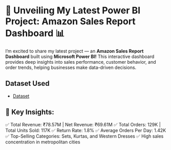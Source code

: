 # 🚀 Unveiling My Latest Power BI Project: Amazon Sales Report Dashboard 📊

I’m excited to share my latest project — an **Amazon Sales Report Dashboard** built using **Microsoft Power BI!** This interactive dashboard provides deep insights into sales performance, customer behavior, and order trends, helping businesses make data-driven decisions.

 ## Dataset Used
  
  - <a href="https://github.com/ashishkmr0205/AMAZON-SALES-REPORT-DASHBOARD/blob/main/Amazon%20Sale%20Report.rar">Dataset</a>

## 🔎 Key Insights:
✅ Total Revenue: ₹78.57M | Net Revenue: ₹69.61M
✅ Total Orders: 129K | Total Units Sold: 117K
✅ Return Rate: 1.8%
✅ Average Orders Per Day: 1.42K
✅ Top-Selling Categories: Sets, Kurtas, and Western Dresses
✅ High sales concentration in metropolitan cities
